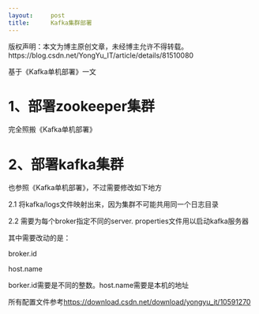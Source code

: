 ```yaml
---
layout:     post
title:      Kafka集群部署
---
```

<div id="article_content" class="article_content clearfix csdn-tracking-statistics" data-pid="blog" data-mod="popu_307" data-dsm="post">
								<div class="article-copyright">
					版权声明：本文为博主原创文章，未经博主允许不得转载。					https://blog.csdn.net/YongYu_IT/article/details/81510080				</div>
								            <link rel="stylesheet" href="https://csdnimg.cn/release/phoenix/template/css/ck_htmledit_views-f76675cdea.css">
						<div class="htmledit_views" id="content_views">
                <p>基于《Kafka单机部署》一文</p>

<h1>1、部署zookeeper集群</h1>

<p>完全照搬《Kafka单机部署》</p>

<h1>2、部署kafka集群</h1>

<p>也参照《Kafka单机部署》，不过需要修改如下地方</p>

<p>2.1 将kafka/logs文件映射出来，因为集群不可能共用同一个日志目录</p>

<p>2.2 需要为每个broker指定不同的server. properties文件用以启动kafka服务器</p>

<p>其中需要改动的是：</p>

<p>broker.id</p>

<p>host.name</p>

<p>borker.id需要是不同的整数。host.name需要是本机的地址</p>

<p>所有配置文件参考<a href="https://download.csdn.net/download/yongyu_it/10591270" rel="nofollow">https://download.csdn.net/download/yongyu_it/10591270</a></p>            </div>
                </div>